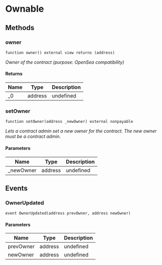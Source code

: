 # Ownable









## Methods

### owner

```solidity
function owner() external view returns (address)
```



*Owner of the contract (purpose: OpenSea compatibility)*


#### Returns

| Name | Type | Description |
|---|---|---|
| _0 | address | undefined

### setOwner

```solidity
function setOwner(address _newOwner) external nonpayable
```



*Lets a contract admin set a new owner for the contract. The new owner must be a contract admin.*

#### Parameters

| Name | Type | Description |
|---|---|---|
| _newOwner | address | undefined



## Events

### OwnerUpdated

```solidity
event OwnerUpdated(address prevOwner, address newOwner)
```





#### Parameters

| Name | Type | Description |
|---|---|---|
| prevOwner  | address | undefined |
| newOwner  | address | undefined |



